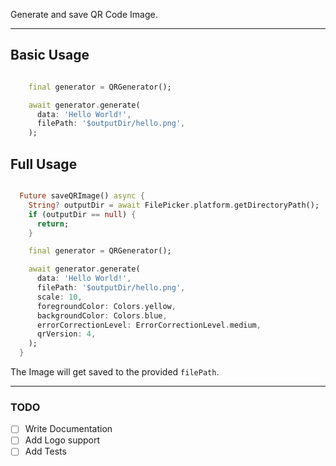 Generate and save QR Code Image.

---

## Basic Usage

```dart

    final generator = QRGenerator();

    await generator.generate(
      data: 'Hello World!',
      filePath: '$outputDir/hello.png',
    );

```

## Full Usage

```dart

  Future saveQRImage() async {
    String? outputDir = await FilePicker.platform.getDirectoryPath();
    if (outputDir == null) {
      return;
    }

    final generator = QRGenerator();

    await generator.generate(
      data: 'Hello World!',
      filePath: '$outputDir/hello.png',
      scale: 10,
      foregroundColor: Colors.yellow,
      backgroundColor: Colors.blue,
      errorCorrectionLevel: ErrorCorrectionLevel.medium,
      qrVersion: 4,
    );
  }

```

The Image will get saved to the provided `filePath`.

---

### TODO

- [ ] Write Documentation
- [ ] Add Logo support
- [ ] Add Tests
